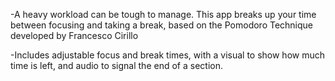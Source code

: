 -A heavy workload can be tough to manage. This app breaks up your time between focusing and taking a break, based on the Pomodoro Technique developed by Francesco Cirillo

-Includes adjustable focus and break times, with a visual to show how much time is left, and audio to signal the end of a section.
